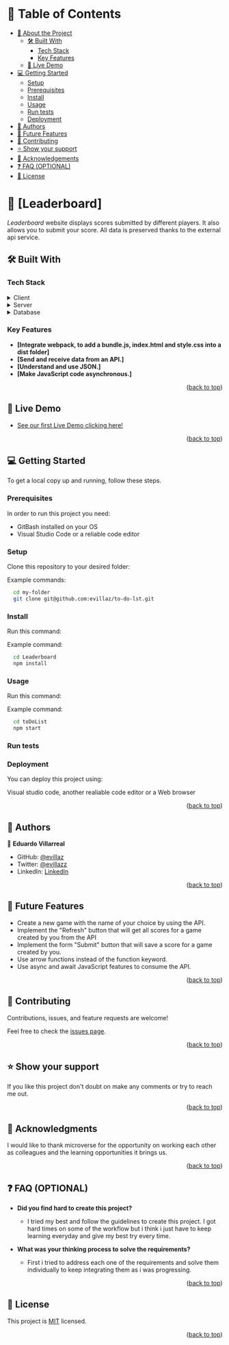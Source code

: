 <a name="readme-top"></a>

<!--
HOW TO USE:
This is an example of how you may give instructions on setting up your project locally.

Modify this file to match your project and remove sections that don't apply.

REQUIRED SECTIONS:
- Table of Contents
- About the Project
  - Built With
  - Live Demo
- Getting Started
- Authors
- Future Features
- Contributing
- Show your support
- Acknowledgements
- License

OPTIONAL SECTIONS:
- FAQ

After you're finished please remove all the comments and instructions!
-->

<!-- TABLE OF CONTENTS -->

# 📗 Table of Contents

- [📖 About the Project](#about-project)
  - [🛠 Built With](#built-with)
    - [Tech Stack](#tech-stack)
    - [Key Features](#key-features)
  - [🚀 Live Demo](#live-demo)
- [💻 Getting Started](#getting-started)
  - [Setup](#setup)
  - [Prerequisites](#prerequisites)
  - [Install](#install)
  - [Usage](#usage)
  - [Run tests](#run-tests)
  - [Deployment](#triangular_flag_on_post-deployment)
- [👥 Authors](#authors)
- [🔭 Future Features](#future-features)
- [🤝 Contributing](#contributing)
- [⭐️ Show your support](#support)
- [🙏 Acknowledgements](#acknowledgements)
- [❓ FAQ (OPTIONAL)](#faq)
- [📝 License](#license)

<!-- PROJECT DESCRIPTION -->

# 📖 [Leaderboard] <a name="about-project"></a>

*Leaderboard* website displays scores submitted by different players. It also allows you to submit your score. All data is preserved thanks to the external api service.


## 🛠 Built With <a name="built-with"></a>

### Tech Stack <a name="tech-stack"></a>

<details>
  <summary>Client</summary>
  <ul>
    <li><a href="">HTML</a></li>
    <li><a href="">JS</a></li>
  </ul>
</details>
<details>
  <summary>Server</summary>
  <ul>
    <li><a href="https://webpack.js.org/configuration/dev-server/">Webpack Dev Server</a></li>
  </ul>
</details>

<details>
<summary>Database</summary>
  <ul>
    <li><a href="https://microverse.notion.site/Leaderboard-API-service-24c0c3c116974ac49488d4eb0267ade3">API Database services</a></li>
  </ul>
</details>

<!-- Features -->

### Key Features <a name="key-features"></a>

- **[Integrate webpack, to add a bundle.js, index.html and style.css into a dist folder]**
- **[Send and receive data from an API.]**
- **[Understand and use JSON.]**
- **[Make JavaScript code asynchronous.]**

<p align="right">(<a href="#readme-top">back to top</a>)</p>

<!-- LIVE DEMO -->

## 🚀 Live Demo <a name="live-demo"></a>

- [See our first Live Demo clicking here!](https://evillaz.github.io/Leaderboard/dist/)

<p align="right">(<a href="#readme-top">back to top</a>)</p>

<!-- GETTING STARTED -->

## 💻 Getting Started <a name="getting-started"></a>

To get a local copy up and running, follow these steps.

### Prerequisites

In order to run this project you need:
- GitBash installed on your OS 
- Visual Studio Code or a reliable code editor

### Setup

Clone this repository to your desired folder:


Example commands:

```sh
  cd my-folder
  git clone git@github.com:evillaz/to-do-lst.git
```

### Install

Run this command: 

Example command:

```sh
  cd Leaderboard
  npm install
```


### Usage

Run this command: 

Example command:

```sh
  cd toDoList
  npm start
```


### Run tests


### Deployment


You can deploy this project using:

Visual studio code, another realiable code editor or a Web browser

<p align="right">(<a href="#readme-top">back to top</a>)</p>

<!-- AUTHORS -->

## 👥 Authors <a name="authors"></a>

👤 **Eduardo Villarreal**

- GitHub: [@evillaz](https://github.com/evillaz)
- Twitter: [@evillazz](https://twitter.com/evillazz)
- LinkedIn: [LinkedIn](https://linkedin.com/in/eduardo-villarreal-144a8925a)

<p align="right">(<a href="#readme-top">back to top</a>)</p>

<!-- FUTURE FEATURES -->

## 🔭 Future Features <a name="future-features"></a>

- Create a new game with the name of your choice by using the API.
- Implement the "Refresh" button that will get all scores for a game created by you from the API 
- Implement the form "Submit" button that will save a score for a game created by you.
- Use arrow functions instead of the function keyword.
- Use async and await JavaScript features to consume the API.

<p align="right">(<a href="#readme-top">back to top</a>)</p>

<!-- CONTRIBUTING -->

## 🤝 Contributing <a name="contributing"></a>

Contributions, issues, and feature requests are welcome!

Feel free to check the [issues page](../../issues/).

<p align="right">(<a href="#readme-top">back to top</a>)</p>

<!-- SUPPORT -->

## ⭐️ Show your support <a name="support"></a>

If you like this project  don't doubt on make any comments or try to reach me out.

<p align="right">(<a href="#readme-top">back to top</a>)</p>

<!-- ACKNOWLEDGEMENTS -->

## 🙏 Acknowledgments <a name="acknowledgements"></a>

<!-- Give credit to everyone who inspired your codebase. -->

I would like to thank microverse for the opportunity on working each other as colleagues and the learning opportunities it brings us.

<p align="right">(<a href="#readme-top">back to top</a>)</p>

<!-- FAQ (optional) -->

## ❓ FAQ (OPTIONAL) <a name="faq"></a>

- **Did you find hard to create this project?**

  - I tried my best and follow the guidelines to create this project. I got hard times on some of the workflow but i think i just have to keep learning everyday and give my best try every time.

- **What was your thinking process to solve the requirements?**

  - First i tried to address each one of the requirements and solve them individually to keep integrating them as i was progressing.

<p align="right">(<a href="#readme-top">back to top</a>)</p>

<!-- LICENSE -->

## 📝 License <a name="license"></a>

This project is [MIT](/LICENSE.md) licensed.

<p align="right">(<a href="#readme-top">back to top</a>)</p>
